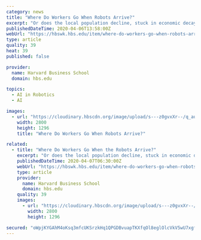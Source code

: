 ```yaml
---
category: news
title: "Where Do Workers Go When Robots Arrive?"
excerpt: "Or does the local population decline, stuck in economic decay? The answers to those questions are vital for economists, policy makers, and local governments to decide as new waves of technology, such as artificial intelligence and robotics, sweep across the business environment. The subject is also a hot political potato, from Republican ..."
publishedDateTime: 2020-04-06T13:58:00Z
webUrl: "https://hbswk.hbs.edu/item/where-do-workers-go-when-robots-arrive"
type: article
quality: 39
heat: 39
published: false

provider:
  name: Harvard Business School
  domain: hbs.edu

topics:
  - AI in Robotics
  - AI

images:
  - url: "https://cloudinary.hbscdn.org/image/upload/s---z0gvxXr--/q_auto,c_fill,h_1296,w_2800,/v20071006/2B725951B2AE41DEAAECBF3F085A0883.jpg"
    width: 2800
    height: 1296
    title: "Where Do Workers Go When Robots Arrive?"

related:
  - title: "Where Do Workers Go When the Robots Arrive?"
    excerpt: "Or does the local population decline, stuck in economic decay? The answers to those questions are vital for economists, policy makers, and local governments to decide as new waves of technology, such as artificial intelligence and robotics, sweep across the business environment. The subject is also a hot political potato, from Republican ..."
    publishedDateTime: 2020-04-07T06:30:00Z
    webUrl: "https://hbswk.hbs.edu/item/where-do-workers-go-when-robots-arrive"
    type: article
    provider:
      name: Harvard Business School
      domain: hbs.edu
    quality: 39
    images:
      - url: "https://cloudinary.hbscdn.org/image/upload/s---z0gvxXr--/q_auto,c_fill,h_1296,w_2800,/v20071006/2B725951B2AE41DEAAECBF3F085A0883.jpg"
        width: 2800
        height: 1296

secured: "oWpjKYGAhM4oKsq3mfcUKSrzkHq1QPGDBvuapTKXfqOl8eglOlcVkV5wU7xgfhbAqFjV7UyuG6fbwe4Tz68ZaqICutAVU/BPSsp6wLXYEHbWLZmY09WD7Th8uF1gwYzYu/bjWIkPzDrEeB0k68OKDcqsOI1giYBsJKL42eowFX5vwW26J4fKEY5jT8mBlc/MqqBkvVLvzDiFd8mPZa48SP7vMFibCMjEfBcUIB2AveorFUvvNO1fP4F9k4bmzQDDiwo/IG31ozgVqZxga0rHl12Dplk+nm2SRgZyIHuVeumlGrcfMlltvjxAkjgtFgzl;JzF1fsT865f9EVZBtqFUtQ=="
---
```


